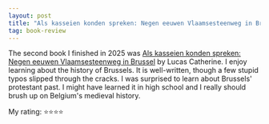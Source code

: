 ```yaml
---
layout: post
title: "Als kasseien konden spreken: Negen eeuwen Vlaamsesteenweg in Brussel"
tag: book-review
---
```


The second book I finished in 2025 was [Als kasseien konden spreken: Negen eeuwen Vlaamsesteenweg in Brussel](https://www.goodreads.com/book/show/222937456-als-kasseien-konden-spreken) by Lucas Catherine. I enjoy learning about the history of Brussels. It is well-written, though a few stupid typos slipped through the cracks. I was surprised to learn about Brussels' protestant past. I might have learned it in high school and I really should brush up on Belgium's medieval history.

My rating: ⭐⭐⭐⭐
